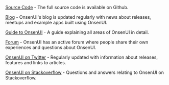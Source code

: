 [Source Code](https://github.com/OnsenUI/OnsenUI) - The full source code is available on Github.

[Blog](https://onsen.io/blog/tags/onsen-ui.html) - OnsenUI's blog is updated regularly with news about releases, meetups and example apps built using OnsenUI.

[Guide to OnsenUI](https://onsen.io/guide/overview.html) - A guide explaining all areas of OnsenUI in detail.

[Forum](https://community.onsen.io/category/2/onsen-ui) - OnsenUI has an active forum where people share their own experiences and questions about OnsenUI.

[OnsenUI on Twitter](https://twitter.com/Onsen_UI) - Regularly updated with information about releases, features and links to articles.

[OnsenUI on Stackoverflow](http://stackoverflow.com/questions/tagged/onsen-ui) - Questions and answers relating to OnsenUI on Stackoverflow.
